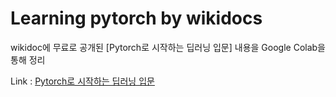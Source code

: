 # Learning pytorch by wikidocs

wikidoc에 무료로 공개된 [Pytorch로 시작하는 딥러닝 입문] 내용을 Google Colab을 통해 정리

Link : [Pytorch로 시작하는 딥러닝 입문](https://wikidocs.net/book/2788)
